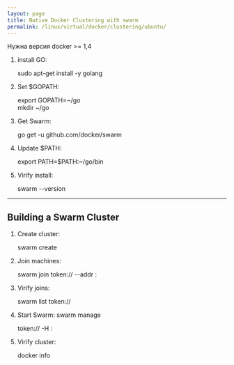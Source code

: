 ```yaml
---
layout: page
title: Native Docker Clustering with swarm
permalink: /linux/virtual/docker/clustering/ubuntu/
---
```


Нужна версия docker >= 1,4

1. install GO:

    sudo apt-get install -y golang
    
2. Set $GOPATH:

    export GOPATH=~/go  
    mkdir ~/go

3. Get Swarm:

    go get -u github.com/docker/swarm
    
4. Update $PATH:
    
    export PATH=$PATH:~/go/bin
    
    
5. Virify install: 
    
    swarm --version

___

## Building a Swarm Cluster

1. Create cluster:

    swarm create
    
2. Join machines: 

   swarm join token://<token> --addr <ip>:<port>

3. Virify joins: 

    swarm list token://<token>
    
4. Start Swarm: swarm manage

    token://<token> -H <ip>:<port>

5. Virify cluster:

    docker info
    
    

